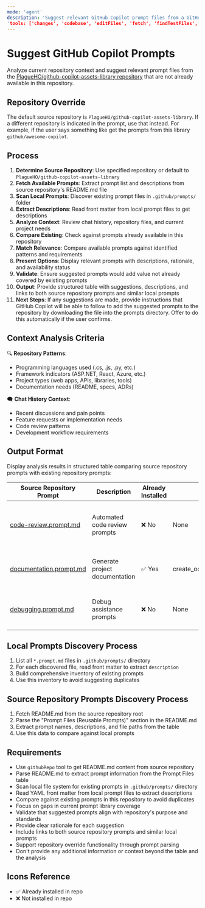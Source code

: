 ```yaml
---
mode: 'agent'
description: 'Suggest relevant GitHub Copilot prompt files from a GitHub repository based on current repository context and chat history, avoiding duplicates with existing prompts in this repository.
'tools: ['changes', 'codebase', 'editFiles', 'fetch', 'findTestFiles', 'githubRepo', 'new', 'openSimpleBrowser', 'problems', 'runCommands', 'runTasks', 'search', 'searchResults', 'terminalLastCommand', 'terminalSelection', 'testFailure', 'usages', 'vscodeAPI']
---
```


# Suggest GitHub Copilot Prompts

Analyze current repository context and suggest relevant prompt files from the [PlagueHO/github-copilot-assets-library repository](https://github.com/PlagueHO/github-copilot-assets-library) that are not already available in this repository.

## Repository Override

The default source repository is `PlagueHO/github-copilot-assets-library`. If a different repository is indicated in the prompt, use that instead. For example, if the user says something like get the prompts from this library `github/awesome-copilot`.

## Process

1. **Determine Source Repository**: Use specified repository or default to `PlagueHO/github-copilot-assets-library`
2. **Fetch Available Prompts**: Extract prompt list and descriptions from source repository's README.md file
3. **Scan Local Prompts**: Discover existing prompt files in `.github/prompts/` folder
4. **Extract Descriptions**: Read front matter from local prompt files to get descriptions
5. **Analyze Context**: Review chat history, repository files, and current project needs
6. **Compare Existing**: Check against prompts already available in this repository
7. **Match Relevance**: Compare available prompts against identified patterns and requirements
8. **Present Options**: Display relevant prompts with descriptions, rationale, and availability status
9. **Validate**: Ensure suggested prompts would add value not already covered by existing prompts
10. **Output**: Provide structured table with suggestions, descriptions, and links to both source repository prompts and similar local prompts
11. **Next Steps**: If any suggestions are made, provide instructions that GitHub Copilot will be able to follow to add the suggested prompts to the repository by downloading the file into the prompts directory. Offer to do this automatically if the user confirms.

## Context Analysis Criteria

🔍 **Repository Patterns**:
- Programming languages used (.cs, .js, .py, etc.)
- Framework indicators (ASP.NET, React, Azure, etc.)
- Project types (web apps, APIs, libraries, tools)
- Documentation needs (README, specs, ADRs)

🗨️ **Chat History Context**:
- Recent discussions and pain points
- Feature requests or implementation needs
- Code review patterns
- Development workflow requirements

## Output Format

Display analysis results in structured table comparing source repository prompts with existing repository prompts:

| Source Repository Prompt | Description | Already Installed | Similar Local Prompt | Suggestion Rationale |
|-------------------------|-------------|-------------------|---------------------|---------------------|
| [code-review.prompt.md](https://github.com/PlagueHO/github-copilot-assets-library/blob/main/prompts/code-review.prompt.md) | Automated code review prompts | ❌ No | None | Would enhance development workflow with standardized code review processes |
| [documentation.prompt.md](https://github.com/PlagueHO/github-copilot-assets-library/blob/main/prompts/documentation.prompt.md) | Generate project documentation | ✅ Yes | create_oo_component_documentation.prompt.md | Already covered by existing documentation prompts |
| [debugging.prompt.md](https://github.com/PlagueHO/github-copilot-assets-library/blob/main/prompts/debugging.prompt.md) | Debug assistance prompts | ❌ No | None | Could improve troubleshooting efficiency for development team |

## Local Prompts Discovery Process

1. List all `*.prompt.md` files in `.github/prompts/` directory
2. For each discovered file, read front matter to extract `description`
3. Build comprehensive inventory of existing prompts
4. Use this inventory to avoid suggesting duplicates

## Source Repository Prompts Discovery Process

1. Fetch README.md from the source repository root
2. Parse the "Prompt Files (Reusable Prompts)" section in the README.md
3. Extract prompt names, descriptions, and file paths from the table
4. Use this data to compare against local prompts

## Requirements

- Use `githubRepo` tool to get README.md content from source repository
- Parse README.md to extract prompt information from the Prompt Files table
- Scan local file system for existing prompts in `.github/prompts/` directory
- Read YAML front matter from local prompt files to extract descriptions
- Compare against existing prompts in this repository to avoid duplicates
- Focus on gaps in current prompt library coverage
- Validate that suggested prompts align with repository's purpose and standards
- Provide clear rationale for each suggestion
- Include links to both source repository prompts and similar local prompts
- Support repository override functionality through prompt parsing
- Don't provide any additional information or context beyond the table and the analysis

## Icons Reference

- ✅ Already installed in repo
- ❌ Not installed in repo
